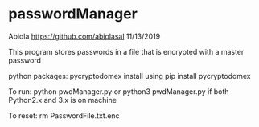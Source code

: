 # passwordManager


Abiola
https://github.com/abiolasal
11/13/2019

This program stores passwords in a file 
that is encrypted with a master password

python packages: pycryptodomex 
install using pip install pycryptodomex 

To run:
   python pwdManager.py or python3 pwdManager.py if both Python2.x and 3.x is on machine

 To reset:
   rm PasswordFile.txt.enc
